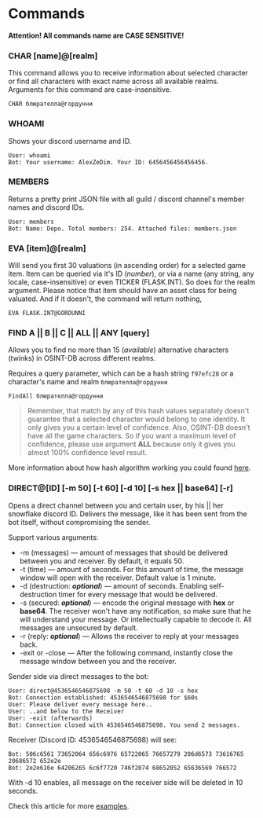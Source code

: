 # Commands

**Attention! All commands name are CASE SENSITIVE!**

### CHAR [name]@[realm]

This command allows you to receive information about selected character or find all characters with exact name across all available realms.
Arguments for this command are case-insensitive.

```text
CHAR блюрателла@гордунни
```

### WHOAMI

Shows your discord username and ID.

```text
User: whoami
Bot: Your username: AlexZeDim. Your ID: 6456456456456456.
```

### MEMBERS

Returns a pretty print JSON file with all guild / discord channel's member names and discord IDs.

```text
User: members
Bot: Name: Depo. Total members: 254. Attached files: members.json
```

### EVA [item]@[realm]

Will send you first 30 valuations (in ascending order) for a selected game item. Item can be queried via it's ID (*number*), or via a name (any string, any locale, case-insensitive)
or even TICKER (FLASK.INT). So does for the realm argument. Please notice that item should have an asset class for being valuated. And if it doesn't, the command will return nothing,

```text
EVA FLASK.INT@GORDUNNI
```

### FIND A || B || C || ALL || ANY [query]

Allows you to find no more than 15 (*available*) alternative characters (twinks) in OSINT-DB across different realms. 

Requires a query parameter, which can be a hash string `f97efc28` or a character's name and realm `блюрателла@гордунни`

```text
FindAll блюрателла@гордунни
```

> Remember, that match by any of this hash values separately doesn't guarantee that a selected character would belong to one identity. 
> It only gives you a certain level of confidence. Also, OSINT-DB doesn't have all the game characters. 
> So if you want a maximum level of confidence, please use argument **ALL** because only it gives you almost 100% confidence level result. 

More information about how hash algorithm working you could found [here](http://ya.ru).

### DIRECT@[ID] [-m 50] [-t 60] [-d 10] [-s hex || base64] [-r]

Opens a direct channel between you and certain user, by his || her snowflake discord ID. Delivers the message, like it has been sent from the bot itself, without compromising the sender.

Support various arguments:

 - -m (messages) — amount of messages that should be delivered between you and receiver. By default, it equals 50.
 - -t (time) — amount of seconds. For this amount of time, the message window will open with the receiver. Default value is 1 minute.
 - -d (destruction: ***optional***) — amount of seconds. Enabling self-destruction timer for every message that would be delivered.
 - -s (secured: ***optional***) — encode the original message with **hex** or **base64**. The receiver won't have any notification, so make sure that he will understand your message.
 Or intellectually capable to decode it.  All messages are unsecured by default.
 - -r (reply: ***optional***) — Allows the receiver to reply at your messages back.
 - -exit or -close — After the following command, instantly close the message window between you and the receiver. 

Sender side via direct messages to the bot: 
```text
User: direct@4536546546875698 -m 50 -t 60 -d 10 -s hex
Bot: Connection established: 4536546546875698 for $60s
User: Please deliver every message here..
User: ..and below to the Receiver
User: -exit (afterwards)
Bot: Connection closed with 4536546546875698. You send 2 messages.

```
Receiver (Discord ID: 4536546546875698) will see: 
```text
Bot: 506c6561 73652064 656c6976 65722065 76657279 206d6573 73616765 20686572 652e2e
Bot: 2e2e616e 64206265 6c6f7720 746f2074 68652052 65636569 766572
```
With -d 10 enables, all message on the receiver side will be deleted in 10 seconds.

Check this article for more [examples](https://ya.ru).



